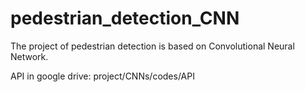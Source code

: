 # pedestrian_detection_CNN

The project of pedestrian detection is based on Convolutional Neural Network.

API in google drive:
project/CNNs/codes/API
